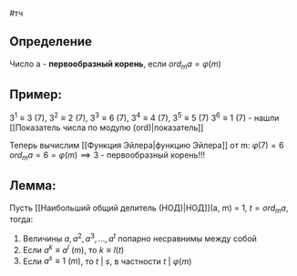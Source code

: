 #тч 
## Определение
Число a - **первообразный корень**, если $ord_m a = \varphi(m)$
## Пример:
$3^1 \equiv 3 \ (7)$,  $3^2 \equiv 2 \ (7)$,  $3^3 \equiv 6 \ (7)$,  $3^4 \equiv 4 \ (7)$,  $3^5 \equiv 5 \ (7)$
$3^6 \equiv 1 \ (7)$ - нашли [[Показатель числа по модулю (ord)|показатель]]

Теперь вычислим [[Функция Эйлера|функцию Эйлера]] от m: $\varphi(7) = 6$
$ord_m a = 6 = \varphi(m) \implies 3$ - первообразный корень!!!
## Лемма:
Пусть [[Наибольший общий делитель (НОД)|НОД]](a, m) = 1, $t = ord_m a$, тогда:
1. Величины $a, a^2, a^3, \dots, a^t$ попарно несравнимы между собой
2. Если $a^k \equiv a^l \ (m)$, то $k \equiv l(t)$
3. Если $a^s \equiv 1 \ (m)$, то $t \ | \ s$, в частности $t \ | \ \varphi(m)$